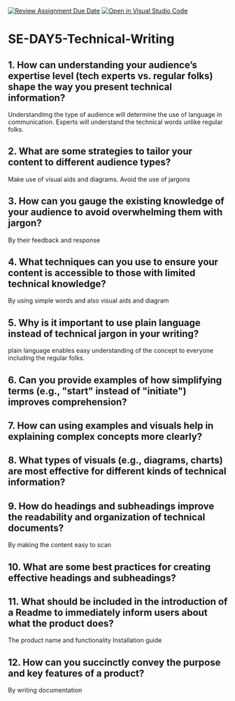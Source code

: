 [![Review Assignment Due Date](https://classroom.github.com/assets/deadline-readme-button-22041afd0340ce965d47ae6ef1cefeee28c7c493a6346c4f15d667ab976d596c.svg)](https://classroom.github.com/a/zsAR-pyY)
[![Open in Visual Studio Code](https://classroom.github.com/assets/open-in-vscode-2e0aaae1b6195c2367325f4f02e2d04e9abb55f0b24a779b69b11b9e10269abc.svg)](https://classroom.github.com/online_ide?assignment_repo_id=15771050&assignment_repo_type=AssignmentRepo)
# SE-DAY5-Technical-Writing
## 1. How can understanding your audience’s expertise level (tech experts vs. regular folks) shape the way you present technical information?

Understandimg the type of audience will determine the use of language in communication. Experts will understand the technical words unlike regular folks.

## 2. What are some strategies to tailor your content to different audience types?

Make use of visual aids and diagrams. Avoid the use of jargons

## 3. How can you gauge the existing knowledge of your audience to avoid overwhelming them with jargon?

By their feedback and response

## 4. What techniques can you use to ensure your content is accessible to those with limited technical knowledge?

By using simple words and also visual aids and diagram

## 5. Why is it important to use plain language instead of technical jargon in your writing?

plain language enables easy understanding of the concept to everyone including the regular folks.

## 6. Can you provide examples of how simplifying terms (e.g., "start" instead of "initiate") improves comprehension?
## 7. How can using examples and visuals help in explaining complex concepts more clearly?
## 8. What types of visuals (e.g., diagrams, charts) are most effective for different kinds of technical information?
## 9. How do headings and subheadings improve the readability and organization of technical documents?

By making the content easy to scan


## 10. What are some best practices for creating effective headings and subheadings?
## 11. What should be included in the introduction of a Readme to immediately inform users about what the product does?
The product name and functionality Installation guide
## 12. How can you succinctly convey the purpose and key features of a product?
By writing documentation 
